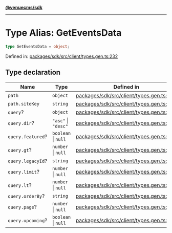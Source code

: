 [**@venuecms/sdk**](../Index.md)

***

# Type Alias: GetEventsData

```ts
type GetEventsData = object;
```

Defined in: [packages/sdk/src/client/types.gen.ts:232](https://github.com/venuecms/sdk/blob/fbf02bcc9fd4a34da75d81536c54bdc995edf6c4/packages/sdk/src/client/types.gen.ts#L232)

## Type declaration

| Name | Type | Defined in |
| ------ | ------ | ------ |
| <a id="path"></a> `path` | `object` | [packages/sdk/src/client/types.gen.ts:233](https://github.com/venuecms/sdk/blob/fbf02bcc9fd4a34da75d81536c54bdc995edf6c4/packages/sdk/src/client/types.gen.ts#L233) |
| `path.siteKey` | `string` | [packages/sdk/src/client/types.gen.ts:234](https://github.com/venuecms/sdk/blob/fbf02bcc9fd4a34da75d81536c54bdc995edf6c4/packages/sdk/src/client/types.gen.ts#L234) |
| <a id="query"></a> `query`? | `object` | [packages/sdk/src/client/types.gen.ts:236](https://github.com/venuecms/sdk/blob/fbf02bcc9fd4a34da75d81536c54bdc995edf6c4/packages/sdk/src/client/types.gen.ts#L236) |
| `query.dir`? | `"asc"` \| `"desc"` | [packages/sdk/src/client/types.gen.ts:237](https://github.com/venuecms/sdk/blob/fbf02bcc9fd4a34da75d81536c54bdc995edf6c4/packages/sdk/src/client/types.gen.ts#L237) |
| `query.featured`? | `boolean` \| `null` | [packages/sdk/src/client/types.gen.ts:238](https://github.com/venuecms/sdk/blob/fbf02bcc9fd4a34da75d81536c54bdc995edf6c4/packages/sdk/src/client/types.gen.ts#L238) |
| `query.gt`? | `number` \| `null` | [packages/sdk/src/client/types.gen.ts:239](https://github.com/venuecms/sdk/blob/fbf02bcc9fd4a34da75d81536c54bdc995edf6c4/packages/sdk/src/client/types.gen.ts#L239) |
| `query.legacyId`? | `string` | [packages/sdk/src/client/types.gen.ts:240](https://github.com/venuecms/sdk/blob/fbf02bcc9fd4a34da75d81536c54bdc995edf6c4/packages/sdk/src/client/types.gen.ts#L240) |
| `query.limit`? | `number` \| `null` | [packages/sdk/src/client/types.gen.ts:241](https://github.com/venuecms/sdk/blob/fbf02bcc9fd4a34da75d81536c54bdc995edf6c4/packages/sdk/src/client/types.gen.ts#L241) |
| `query.lt`? | `number` \| `null` | [packages/sdk/src/client/types.gen.ts:242](https://github.com/venuecms/sdk/blob/fbf02bcc9fd4a34da75d81536c54bdc995edf6c4/packages/sdk/src/client/types.gen.ts#L242) |
| `query.orderBy`? | `string` | [packages/sdk/src/client/types.gen.ts:243](https://github.com/venuecms/sdk/blob/fbf02bcc9fd4a34da75d81536c54bdc995edf6c4/packages/sdk/src/client/types.gen.ts#L243) |
| `query.page`? | `number` \| `null` | [packages/sdk/src/client/types.gen.ts:244](https://github.com/venuecms/sdk/blob/fbf02bcc9fd4a34da75d81536c54bdc995edf6c4/packages/sdk/src/client/types.gen.ts#L244) |
| `query.upcoming`? | `boolean` \| `null` | [packages/sdk/src/client/types.gen.ts:245](https://github.com/venuecms/sdk/blob/fbf02bcc9fd4a34da75d81536c54bdc995edf6c4/packages/sdk/src/client/types.gen.ts#L245) |
